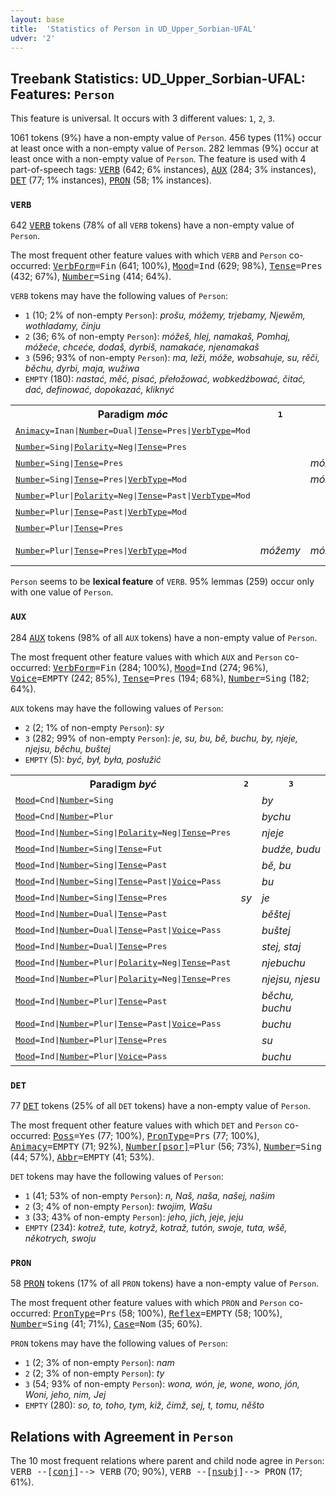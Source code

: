 ```yaml
---
layout: base
title:  'Statistics of Person in UD_Upper_Sorbian-UFAL'
udver: '2'
---
```


## Treebank Statistics: UD_Upper_Sorbian-UFAL: Features: `Person`

This feature is universal.
It occurs with 3 different values: `1`, `2`, `3`.

1061 tokens (9%) have a non-empty value of `Person`.
456 types (11%) occur at least once with a non-empty value of `Person`.
282 lemmas (9%) occur at least once with a non-empty value of `Person`.
The feature is used with 4 part-of-speech tags: <tt><a href="hsb_ufal-pos-VERB.html">VERB</a></tt> (642; 6% instances), <tt><a href="hsb_ufal-pos-AUX.html">AUX</a></tt> (284; 3% instances), <tt><a href="hsb_ufal-pos-DET.html">DET</a></tt> (77; 1% instances), <tt><a href="hsb_ufal-pos-PRON.html">PRON</a></tt> (58; 1% instances).

### `VERB`

642 <tt><a href="hsb_ufal-pos-VERB.html">VERB</a></tt> tokens (78% of all `VERB` tokens) have a non-empty value of `Person`.

The most frequent other feature values with which `VERB` and `Person` co-occurred: <tt><a href="hsb_ufal-feat-VerbForm.html">VerbForm</a></tt><tt>=Fin</tt> (641; 100%), <tt><a href="hsb_ufal-feat-Mood.html">Mood</a></tt><tt>=Ind</tt> (629; 98%), <tt><a href="hsb_ufal-feat-Tense.html">Tense</a></tt><tt>=Pres</tt> (432; 67%), <tt><a href="hsb_ufal-feat-Number.html">Number</a></tt><tt>=Sing</tt> (414; 64%).

`VERB` tokens may have the following values of `Person`:

* `1` (10; 2% of non-empty `Person`): <em>prošu, móžemy, trjebamy, Njewěm, wothladamy, činju</em>
* `2` (36; 6% of non-empty `Person`): <em>móžeš, hlej, namakaš, Pomhaj, móžeće, chceće, dodaš, dyrbiš, namakaće, njenamakaš</em>
* `3` (596; 93% of non-empty `Person`): <em>ma, leži, móže, wobsahuje, su, rěči, běchu, dyrbi, maja, wužiwa</em>
* `EMPTY` (180): <em>nastać, měć, pisać, přełožować, wobkedźbować, čitać, dać, definować, dopokazać, kliknyć</em>

<table>
  <tr><th>Paradigm <i>móc</i></th><th><tt>1</tt></th><th><tt>2</tt></th><th><tt>3</tt></th></tr>
  <tr><td><tt><tt><a href="hsb_ufal-feat-Animacy.html">Animacy</a></tt><tt>=Inan</tt>|<tt><a href="hsb_ufal-feat-Number.html">Number</a></tt><tt>=Dual</tt>|<tt><a href="hsb_ufal-feat-Tense.html">Tense</a></tt><tt>=Pres</tt>|<tt><a href="hsb_ufal-feat-VerbType.html">VerbType</a></tt><tt>=Mod</tt></tt></td><td></td><td></td><td><em>móžetej</em></td></tr>
  <tr><td><tt><tt><a href="hsb_ufal-feat-Number.html">Number</a></tt><tt>=Sing</tt>|<tt><a href="hsb_ufal-feat-Polarity.html">Polarity</a></tt><tt>=Neg</tt>|<tt><a href="hsb_ufal-feat-Tense.html">Tense</a></tt><tt>=Pres</tt></tt></td><td></td><td></td><td><em>njemóže</em></td></tr>
  <tr><td><tt><tt><a href="hsb_ufal-feat-Number.html">Number</a></tt><tt>=Sing</tt>|<tt><a href="hsb_ufal-feat-Tense.html">Tense</a></tt><tt>=Pres</tt></tt></td><td></td><td><em>móžeš</em></td><td></td></tr>
  <tr><td><tt><tt><a href="hsb_ufal-feat-Number.html">Number</a></tt><tt>=Sing</tt>|<tt><a href="hsb_ufal-feat-Tense.html">Tense</a></tt><tt>=Pres</tt>|<tt><a href="hsb_ufal-feat-VerbType.html">VerbType</a></tt><tt>=Mod</tt></tt></td><td></td><td><em>móžeš</em></td><td><em>móže</em></td></tr>
  <tr><td><tt><tt><a href="hsb_ufal-feat-Number.html">Number</a></tt><tt>=Plur</tt>|<tt><a href="hsb_ufal-feat-Polarity.html">Polarity</a></tt><tt>=Neg</tt>|<tt><a href="hsb_ufal-feat-Tense.html">Tense</a></tt><tt>=Past</tt>|<tt><a href="hsb_ufal-feat-VerbType.html">VerbType</a></tt><tt>=Mod</tt></tt></td><td></td><td></td><td><em>njemóžeše</em></td></tr>
  <tr><td><tt><tt><a href="hsb_ufal-feat-Number.html">Number</a></tt><tt>=Plur</tt>|<tt><a href="hsb_ufal-feat-Tense.html">Tense</a></tt><tt>=Past</tt>|<tt><a href="hsb_ufal-feat-VerbType.html">VerbType</a></tt><tt>=Mod</tt></tt></td><td></td><td></td><td><em>móžachu</em></td></tr>
  <tr><td><tt><tt><a href="hsb_ufal-feat-Number.html">Number</a></tt><tt>=Plur</tt>|<tt><a href="hsb_ufal-feat-Tense.html">Tense</a></tt><tt>=Pres</tt></tt></td><td></td><td></td><td><em>móžeja</em></td></tr>
  <tr><td><tt><tt><a href="hsb_ufal-feat-Number.html">Number</a></tt><tt>=Plur</tt>|<tt><a href="hsb_ufal-feat-Tense.html">Tense</a></tt><tt>=Pres</tt>|<tt><a href="hsb_ufal-feat-VerbType.html">VerbType</a></tt><tt>=Mod</tt></tt></td><td><em>móžemy</em></td><td><em>móžeće</em></td><td><em>móžeja, móža</em></td></tr>
</table>

`Person` seems to be **lexical feature** of `VERB`. 95% lemmas (259) occur only with one value of `Person`.

### `AUX`

284 <tt><a href="hsb_ufal-pos-AUX.html">AUX</a></tt> tokens (98% of all `AUX` tokens) have a non-empty value of `Person`.

The most frequent other feature values with which `AUX` and `Person` co-occurred: <tt><a href="hsb_ufal-feat-VerbForm.html">VerbForm</a></tt><tt>=Fin</tt> (284; 100%), <tt><a href="hsb_ufal-feat-Mood.html">Mood</a></tt><tt>=Ind</tt> (274; 96%), <tt><a href="hsb_ufal-feat-Voice.html">Voice</a></tt><tt>=EMPTY</tt> (242; 85%), <tt><a href="hsb_ufal-feat-Tense.html">Tense</a></tt><tt>=Pres</tt> (194; 68%), <tt><a href="hsb_ufal-feat-Number.html">Number</a></tt><tt>=Sing</tt> (182; 64%).

`AUX` tokens may have the following values of `Person`:

* `2` (2; 1% of non-empty `Person`): <em>sy</em>
* `3` (282; 99% of non-empty `Person`): <em>je, su, bu, bě, buchu, by, njeje, njejsu, běchu, buštej</em>
* `EMPTY` (5): <em>być, był, była, posłužić</em>

<table>
  <tr><th>Paradigm <i>być</i></th><th><tt>2</tt></th><th><tt>3</tt></th></tr>
  <tr><td><tt><tt><a href="hsb_ufal-feat-Mood.html">Mood</a></tt><tt>=Cnd</tt>|<tt><a href="hsb_ufal-feat-Number.html">Number</a></tt><tt>=Sing</tt></tt></td><td></td><td><em>by</em></td></tr>
  <tr><td><tt><tt><a href="hsb_ufal-feat-Mood.html">Mood</a></tt><tt>=Cnd</tt>|<tt><a href="hsb_ufal-feat-Number.html">Number</a></tt><tt>=Plur</tt></tt></td><td></td><td><em>bychu</em></td></tr>
  <tr><td><tt><tt><a href="hsb_ufal-feat-Mood.html">Mood</a></tt><tt>=Ind</tt>|<tt><a href="hsb_ufal-feat-Number.html">Number</a></tt><tt>=Sing</tt>|<tt><a href="hsb_ufal-feat-Polarity.html">Polarity</a></tt><tt>=Neg</tt>|<tt><a href="hsb_ufal-feat-Tense.html">Tense</a></tt><tt>=Pres</tt></tt></td><td></td><td><em>njeje</em></td></tr>
  <tr><td><tt><tt><a href="hsb_ufal-feat-Mood.html">Mood</a></tt><tt>=Ind</tt>|<tt><a href="hsb_ufal-feat-Number.html">Number</a></tt><tt>=Sing</tt>|<tt><a href="hsb_ufal-feat-Tense.html">Tense</a></tt><tt>=Fut</tt></tt></td><td></td><td><em>budźe, budu</em></td></tr>
  <tr><td><tt><tt><a href="hsb_ufal-feat-Mood.html">Mood</a></tt><tt>=Ind</tt>|<tt><a href="hsb_ufal-feat-Number.html">Number</a></tt><tt>=Sing</tt>|<tt><a href="hsb_ufal-feat-Tense.html">Tense</a></tt><tt>=Past</tt></tt></td><td></td><td><em>bě, bu</em></td></tr>
  <tr><td><tt><tt><a href="hsb_ufal-feat-Mood.html">Mood</a></tt><tt>=Ind</tt>|<tt><a href="hsb_ufal-feat-Number.html">Number</a></tt><tt>=Sing</tt>|<tt><a href="hsb_ufal-feat-Tense.html">Tense</a></tt><tt>=Past</tt>|<tt><a href="hsb_ufal-feat-Voice.html">Voice</a></tt><tt>=Pass</tt></tt></td><td></td><td><em>bu</em></td></tr>
  <tr><td><tt><tt><a href="hsb_ufal-feat-Mood.html">Mood</a></tt><tt>=Ind</tt>|<tt><a href="hsb_ufal-feat-Number.html">Number</a></tt><tt>=Sing</tt>|<tt><a href="hsb_ufal-feat-Tense.html">Tense</a></tt><tt>=Pres</tt></tt></td><td><em>sy</em></td><td><em>je</em></td></tr>
  <tr><td><tt><tt><a href="hsb_ufal-feat-Mood.html">Mood</a></tt><tt>=Ind</tt>|<tt><a href="hsb_ufal-feat-Number.html">Number</a></tt><tt>=Dual</tt>|<tt><a href="hsb_ufal-feat-Tense.html">Tense</a></tt><tt>=Past</tt></tt></td><td></td><td><em>běštej</em></td></tr>
  <tr><td><tt><tt><a href="hsb_ufal-feat-Mood.html">Mood</a></tt><tt>=Ind</tt>|<tt><a href="hsb_ufal-feat-Number.html">Number</a></tt><tt>=Dual</tt>|<tt><a href="hsb_ufal-feat-Tense.html">Tense</a></tt><tt>=Past</tt>|<tt><a href="hsb_ufal-feat-Voice.html">Voice</a></tt><tt>=Pass</tt></tt></td><td></td><td><em>buštej</em></td></tr>
  <tr><td><tt><tt><a href="hsb_ufal-feat-Mood.html">Mood</a></tt><tt>=Ind</tt>|<tt><a href="hsb_ufal-feat-Number.html">Number</a></tt><tt>=Dual</tt>|<tt><a href="hsb_ufal-feat-Tense.html">Tense</a></tt><tt>=Pres</tt></tt></td><td></td><td><em>stej, staj</em></td></tr>
  <tr><td><tt><tt><a href="hsb_ufal-feat-Mood.html">Mood</a></tt><tt>=Ind</tt>|<tt><a href="hsb_ufal-feat-Number.html">Number</a></tt><tt>=Plur</tt>|<tt><a href="hsb_ufal-feat-Polarity.html">Polarity</a></tt><tt>=Neg</tt>|<tt><a href="hsb_ufal-feat-Tense.html">Tense</a></tt><tt>=Past</tt></tt></td><td></td><td><em>njebuchu</em></td></tr>
  <tr><td><tt><tt><a href="hsb_ufal-feat-Mood.html">Mood</a></tt><tt>=Ind</tt>|<tt><a href="hsb_ufal-feat-Number.html">Number</a></tt><tt>=Plur</tt>|<tt><a href="hsb_ufal-feat-Polarity.html">Polarity</a></tt><tt>=Neg</tt>|<tt><a href="hsb_ufal-feat-Tense.html">Tense</a></tt><tt>=Pres</tt></tt></td><td></td><td><em>njejsu, njesu</em></td></tr>
  <tr><td><tt><tt><a href="hsb_ufal-feat-Mood.html">Mood</a></tt><tt>=Ind</tt>|<tt><a href="hsb_ufal-feat-Number.html">Number</a></tt><tt>=Plur</tt>|<tt><a href="hsb_ufal-feat-Tense.html">Tense</a></tt><tt>=Past</tt></tt></td><td></td><td><em>běchu, buchu</em></td></tr>
  <tr><td><tt><tt><a href="hsb_ufal-feat-Mood.html">Mood</a></tt><tt>=Ind</tt>|<tt><a href="hsb_ufal-feat-Number.html">Number</a></tt><tt>=Plur</tt>|<tt><a href="hsb_ufal-feat-Tense.html">Tense</a></tt><tt>=Past</tt>|<tt><a href="hsb_ufal-feat-Voice.html">Voice</a></tt><tt>=Pass</tt></tt></td><td></td><td><em>buchu</em></td></tr>
  <tr><td><tt><tt><a href="hsb_ufal-feat-Mood.html">Mood</a></tt><tt>=Ind</tt>|<tt><a href="hsb_ufal-feat-Number.html">Number</a></tt><tt>=Plur</tt>|<tt><a href="hsb_ufal-feat-Tense.html">Tense</a></tt><tt>=Pres</tt></tt></td><td></td><td><em>su</em></td></tr>
  <tr><td><tt><tt><a href="hsb_ufal-feat-Mood.html">Mood</a></tt><tt>=Ind</tt>|<tt><a href="hsb_ufal-feat-Number.html">Number</a></tt><tt>=Plur</tt>|<tt><a href="hsb_ufal-feat-Voice.html">Voice</a></tt><tt>=Pass</tt></tt></td><td></td><td><em>buchu</em></td></tr>
</table>

### `DET`

77 <tt><a href="hsb_ufal-pos-DET.html">DET</a></tt> tokens (25% of all `DET` tokens) have a non-empty value of `Person`.

The most frequent other feature values with which `DET` and `Person` co-occurred: <tt><a href="hsb_ufal-feat-Poss.html">Poss</a></tt><tt>=Yes</tt> (77; 100%), <tt><a href="hsb_ufal-feat-PronType.html">PronType</a></tt><tt>=Prs</tt> (77; 100%), <tt><a href="hsb_ufal-feat-Animacy.html">Animacy</a></tt><tt>=EMPTY</tt> (71; 92%), <tt><a href="hsb_ufal-feat-Number-psor.html">Number[psor]</a></tt><tt>=Plur</tt> (56; 73%), <tt><a href="hsb_ufal-feat-Number.html">Number</a></tt><tt>=Sing</tt> (44; 57%), <tt><a href="hsb_ufal-feat-Abbr.html">Abbr</a></tt><tt>=EMPTY</tt> (41; 53%).

`DET` tokens may have the following values of `Person`:

* `1` (41; 53% of non-empty `Person`): <em>n, Naš, naša, našej, našim</em>
* `2` (3; 4% of non-empty `Person`): <em>twojim, Wašu</em>
* `3` (33; 43% of non-empty `Person`): <em>jeho, jich, jeje, jeju</em>
* `EMPTY` (234): <em>kotrež, tute, kotryž, kotraž, tutón, swoje, tuta, wšě, někotrych, swoju</em>

### `PRON`

58 <tt><a href="hsb_ufal-pos-PRON.html">PRON</a></tt> tokens (17% of all `PRON` tokens) have a non-empty value of `Person`.

The most frequent other feature values with which `PRON` and `Person` co-occurred: <tt><a href="hsb_ufal-feat-PronType.html">PronType</a></tt><tt>=Prs</tt> (58; 100%), <tt><a href="hsb_ufal-feat-Reflex.html">Reflex</a></tt><tt>=EMPTY</tt> (58; 100%), <tt><a href="hsb_ufal-feat-Number.html">Number</a></tt><tt>=Sing</tt> (41; 71%), <tt><a href="hsb_ufal-feat-Case.html">Case</a></tt><tt>=Nom</tt> (35; 60%).

`PRON` tokens may have the following values of `Person`:

* `1` (2; 3% of non-empty `Person`): <em>nam</em>
* `2` (2; 3% of non-empty `Person`): <em>ty</em>
* `3` (54; 93% of non-empty `Person`): <em>wona, wón, je, wone, wono, jón, Woni, jeho, nim, Jej</em>
* `EMPTY` (280): <em>so, to, toho, tym, kiž, čimž, sej, t, tomu, něšto</em>

## Relations with Agreement in `Person`

The 10 most frequent relations where parent and child node agree in `Person`:
<tt>VERB --[<tt><a href="hsb_ufal-dep-conj.html">conj</a></tt>]--> VERB</tt> (70; 90%),
<tt>VERB --[<tt><a href="hsb_ufal-dep-nsubj.html">nsubj</a></tt>]--> PRON</tt> (17; 61%).

